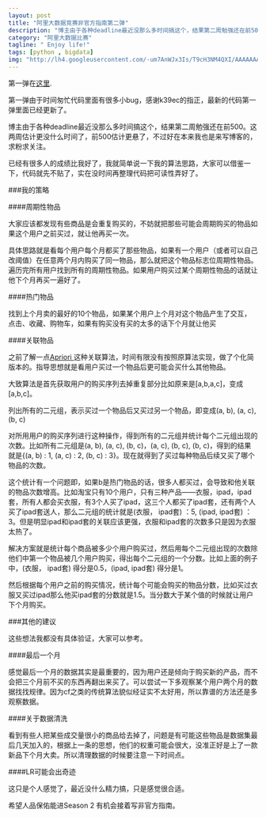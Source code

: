 ```yaml
---
layout: post
title: "阿里大数据竞赛非官方指南第二弹"
description: "博主由于各种deadline最近没那么多时间搞这个，结果第二周勉强还在前500。这两周估计更没什么时间了，前500估计更悬了，不过好在本来我也是来写博客的，求粉求关注。"
category: "阿里大数据比赛"
tagline: " Enjoy life!"
tags: [python , bigdata]
img: "http://lh4.googleusercontent.com/-um7AnWJx3Is/T9cH3NM4QXI/AAAAAAAAASc/mR1biDySqMo/s480/Stack_4.jpg"
---
```


第一弹在[这里](http://oilbeater.com/2014/03/16/the-setup-of-bigdata-race/).

第一弹由于时间匆忙代码里面有很多小bug，感谢k39ec的指正，最新的代码第一弹里面已经更新了。

博主由于各种deadline最近没那么多时间搞这个，结果第二周勉强还在前500。这两周估计更没什么时间了，前500估计更悬了，不过好在本来我也是来写博客的，求粉求关注。

已经有很多人的成绩比我好了，我就简单说一下我的算法思路，大家可以借鉴一下，代码就先不贴了，实在没时间再整理代码把可读性弄好了。

###我的策略

####周期性物品

大家应该都发现有些商品是会重复购买的，不妨就把那些可能会周期购买的物品如果这个用户之前买过，就让他再买一次。

具体思路就是看每个用户每个月都买了那些物品，如果有一个用户（或者可以自己改阈值）在任意两个月内购买了同一物品，那么就把这个物品标志位周期性物品。遍历完所有用户找到所有的周期性物品。如果用户购买过某个周期性物品的话就让他下个月再买一遍好了。

####热门物品

找到上个月卖的最好的10个物品，如果某个用户上个月对这个物品产生了交互，点击、收藏、购物车，如果有购买没有买的太多的话下个月就让他买

####关联物品

之前了解一点[Apriori ](http://en.wikipedia.org/wiki/Apriori_algorithm)这种关联算法，时间有限没有按照原算法实现，做了个化简版本的。指导思想就是看用户买过一个物品后更可能会买什么其他物品。

大致算法是首先获取用户的购买序列去掉重复部分比如原来是[a,b,a,c]，变成[a,b,c]。

列出所有的二元组，表示买过一个物品后又买过另一个物品，即变成(a, b), (a, c), (b, c)

对所用用户的购买序列进行这种操作，得到所有的二元组并统计每个二元组出现的次数。比如所有二元组是(a, b), (a, c), (b, c)，(a, c), (b, c),  (b, c)，得到的结果就是{(a, b) : 1, (a, c) : 2, (b, c) : 3}。现在就得到了买过每种物品后续又买了哪个物品的次数。

这个统计有一个问题即，如果b是热门物品的话，很多人都买过，会导致和他关联的物品次数增高。比如淘宝只有10个用户，只有三种产品——衣服，ipad，ipad套，所有人都会买衣服，有3个人买了ipad，这三个人都买了ipad套，还有两个人买了ipad套送人，那么二元组的统计就是(衣服， ipad套) ：5, (ipad, ipad套) ：3。但是明显ipad和ipad套的关联应该更强，衣服和ipad套的次数多只是因为衣服太热了。

解决方案就是统计每个商品被多少个用户购买过，然后用每个二元组出现的次数除他们中第一个物品被几个用户购买，得出每个二元组的一个分数。比如上面的例子中，(衣服， ipad套) 得分是0.5，(ipad, ipad套) 得分是1。

 然后根据每个用户之前的购买情况，统计每个可能会购买的物品分数，比如买过衣服又买过ipad那么他买ipad套的分数就是1.5。当分数大于某个值的时候就让用户下个月购买。

###其他的建议

这些想法我都没有具体验证，大家可以参考。

####最后一个月

感觉最后一个月的数据其实是最重要的，因为用户还是倾向于购买新的产品，而不会把三个月前不买的东西再翻出来买了。可以尝试一下多观察某个用户两个月的数据找找规律。因为cf之类的传统算法貌似经证实不太好用，所以靠谱的方法还是多观察数据。

####关于数据清洗

看到有些人把某些成交量很小的商品给去掉了，问题是有可能这些物品是数据集最后几天加入的，根据上一条的思想，他们的权重可能会很大，没准正好是上了一款新品下个月大卖。所以清理数据的时候要注意一下时间点。

####LR可能会出奇迹

这只是个人感觉了，最近没什么精力搞，只是感觉很合适。

希望人品保佑能进Season 2 有机会接着写非官方指南。
